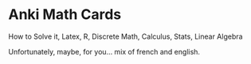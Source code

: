 # Anki Math Cards
How to Solve it, Latex, R, Discrete Math, Calculus, Stats, Linear Algebra

Unfortunately, maybe, for you... mix of french and english.

